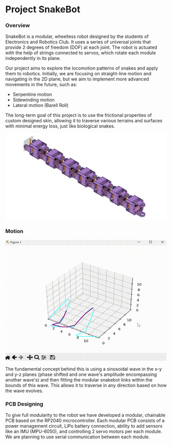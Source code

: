 # Project SnakeBot

### Overview 

SnakeBot is a modular, wheelless robot designed by the students of Electronics and Robotics Club. It uses a series of universal joints that provide 2 degrees of freedom (DOF) at each joint. The robot is actuated with the help of strings connected to servos, which rotate each module independently in its plane.

Our project aims to explore the locomotion patterns of snakes and apply them to robotics. Initially, we are focusing on straight-line motion and navigating in the 2D plane, but we aim to implement more advanced movements in the future, such as:

- Serpentine motion
- Sidewinding motion
- Lateral motion (Barell Roll)

The long-term goal of this project is to use the frictional properties of custom designed skin, allowing it to traverse various terrains and surfaces with minimal energy loss, just like biological snakes.

![CAD Assembly](Assets/CAD_Assembly_v1.jpeg)

### Motion

![Modular motion in single axis](Assets/Navigation_Animation_v1.gif)

The fundamental concept behind this is using a sinosoidal wave in the x-y and y-z planes (phase shifted and one wave's amplitude encompassing another wave's) and then fitting the modular snakebot links within the bounds of this wave. This allows it to traverse in any direction based on how the wave evolves.


### PCB Designing

To give full modularity to the robot we have developed a modular, chainable PCB based on the RP2040 microcontroller. Each modular PCB consists of a power management circuit, LiPo battery connection, ability to add sensors like an IMU (MPU-6050), and controlling 2 servo motors per each module. We are planning to use serial communication between each module. 